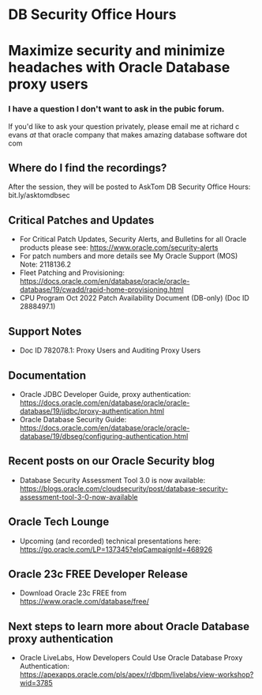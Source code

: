 # DB Security Office Hours
# Maximize security and minimize headaches with Oracle Database proxy users

### I have a question I don't want to ask in the pubic forum. 

If you'd like to ask your question privately, please email me at richard c evans _at_ that oracle company that makes amazing database software dot com 

## Where do I find the recordings? 

After the session, they will be posted to AskTom DB Security Office Hours: bit.ly/asktomdbsec

## Critical Patches and Updates

- For Critical Patch Updates, Security Alerts, and Bulletins for all Oracle products please see: https://www.oracle.com/security-alerts
- For patch numbers and more details see My Oracle Support (MOS) Note: 2118136.2 
- Fleet Patching and Provisioning: https://docs.oracle.com/en/database/oracle/oracle-database/19/cwadd/rapid-home-provisioning.html
- CPU Program Oct 2022 Patch Availability Document (DB-only) (Doc ID 2888497.1)	

## Support Notes

-  Doc ID 782078.1: Proxy Users and Auditing Proxy Users

## Documentation 

- Oracle JDBC Developer Guide, proxy authentication: https://docs.oracle.com/en/database/oracle/oracle-database/19/jjdbc/proxy-authentication.html
- Oracle Database Security Guide: https://docs.oracle.com/en/database/oracle/oracle-database/19/dbseg/configuring-authentication.html
  
## Recent posts on our Oracle Security blog

- Database Security Assessment Tool 3.0 is now available: https://blogs.oracle.com/cloudsecurity/post/database-security-assessment-tool-3-0-now-available

## Oracle Tech Lounge 

- Upcoming (and recorded) technical presentations here: https://go.oracle.com/LP=137345?elqCampaignId=468926

## Oracle 23c FREE Developer Release

- Download Oracle 23c FREE from https://www.oracle.com/database/free/

## Next steps to learn more about Oracle Database proxy authentication

- Oracle LiveLabs, How Developers Could Use Oracle Database Proxy Authentication: https://apexapps.oracle.com/pls/apex/r/dbpm/livelabs/view-workshop?wid=3785

